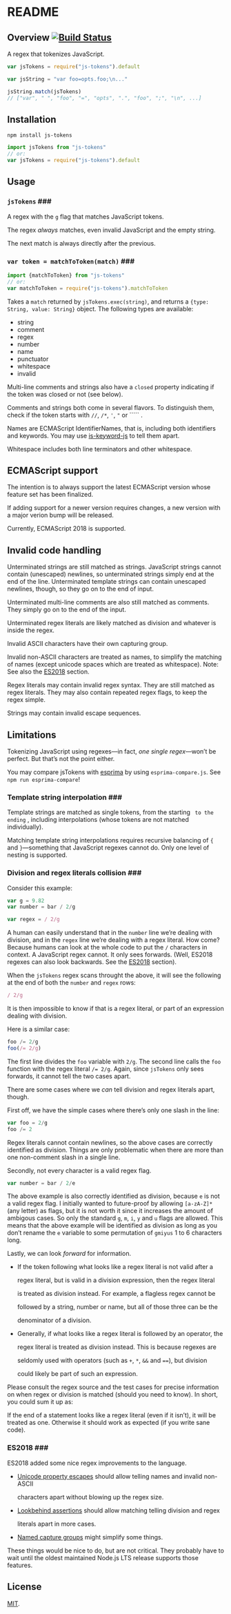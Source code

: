 # README

## Overview [![Build Status](https://travis-ci.org/lydell/js-tokens.svg?branch=master)](https://travis-ci.org/lydell/js-tokens)

A regex that tokenizes JavaScript.

```javascript
var jsTokens = require("js-tokens").default

var jsString = "var foo=opts.foo;\n..."

jsString.match(jsTokens)
// ["var", " ", "foo", "=", "opts", ".", "foo", ";", "\n", ...]
```

## Installation

`npm install js-tokens`

```javascript
import jsTokens from "js-tokens"
// or:
var jsTokens = require("js-tokens").default
```

## Usage

### `jsTokens` \#\#\#

A regex with the `g` flag that matches JavaScript tokens.

The regex _always_ matches, even invalid JavaScript and the empty string.

The next match is always directly after the previous.

### `var token = matchToToken(match)` \#\#\#

```javascript
import {matchToToken} from "js-tokens"
// or:
var matchToToken = require("js-tokens").matchToToken
```

Takes a `match` returned by `jsTokens.exec(string)`, and returns a `{type: String, value: String}` object. The following types are available:

* string
* comment
* regex
* number
* name
* punctuator
* whitespace
* invalid

Multi-line comments and strings also have a `closed` property indicating if the token was closed or not \(see below\).

Comments and strings both come in several flavors. To distinguish them, check if the token starts with `//`, `/*`, `'`, `"` or ````` .

Names are ECMAScript IdentifierNames, that is, including both identifiers and keywords. You may use [is-keyword-js](https://github.com/crissdev/is-keyword-js) to tell them apart.

Whitespace includes both line terminators and other whitespace.

## ECMAScript support

The intention is to always support the latest ECMAScript version whose feature set has been finalized.

If adding support for a newer version requires changes, a new version with a major verion bump will be released.

Currently, ECMAScript 2018 is supported.

## Invalid code handling

Unterminated strings are still matched as strings. JavaScript strings cannot contain \(unescaped\) newlines, so unterminated strings simply end at the end of the line. Unterminated template strings can contain unescaped newlines, though, so they go on to the end of input.

Unterminated multi-line comments are also still matched as comments. They simply go on to the end of the input.

Unterminated regex literals are likely matched as division and whatever is inside the regex.

Invalid ASCII characters have their own capturing group.

Invalid non-ASCII characters are treated as names, to simplify the matching of names \(except unicode spaces which are treated as whitespace\). Note: See also the [ES2018](./#es2018) section.

Regex literals may contain invalid regex syntax. They are still matched as regex literals. They may also contain repeated regex flags, to keep the regex simple.

Strings may contain invalid escape sequences.

## Limitations

Tokenizing JavaScript using regexes—in fact, _one single regex_—won’t be perfect. But that’s not the point either.

You may compare jsTokens with [esprima](http://esprima.org/) by using `esprima-compare.js`. See `npm run esprima-compare`!

### Template string interpolation \#\#\#

Template strings are matched as single tokens, from the starting `````  to the ending ````` , including interpolations \(whose tokens are not matched individually\).

Matching template string interpolations requires recursive balancing of `{` and `}`—something that JavaScript regexes cannot do. Only one level of nesting is supported.

### Division and regex literals collision \#\#\#

Consider this example:

```javascript
var g = 9.82
var number = bar / 2/g

var regex = / 2/g
```

A human can easily understand that in the `number` line we’re dealing with division, and in the `regex` line we’re dealing with a regex literal. How come? Because humans can look at the whole code to put the `/` characters in context. A JavaScript regex cannot. It only sees forwards. \(Well, ES2018 regexes can also look backwards. See the [ES2018](./#es2018) section\).

When the `jsTokens` regex scans throught the above, it will see the following at the end of both the `number` and `regex` rows:

```javascript
/ 2/g
```

It is then impossible to know if that is a regex literal, or part of an expression dealing with division.

Here is a similar case:

```javascript
foo /= 2/g
foo(/= 2/g)
```

The first line divides the `foo` variable with `2/g`. The second line calls the `foo` function with the regex literal `/= 2/g`. Again, since `jsTokens` only sees forwards, it cannot tell the two cases apart.

There are some cases where we _can_ tell division and regex literals apart, though.

First off, we have the simple cases where there’s only one slash in the line:

```javascript
var foo = 2/g
foo /= 2
```

Regex literals cannot contain newlines, so the above cases are correctly identified as division. Things are only problematic when there are more than one non-comment slash in a single line.

Secondly, not every character is a valid regex flag.

```javascript
var number = bar / 2/e
```

The above example is also correctly identified as division, because `e` is not a valid regex flag. I initially wanted to future-proof by allowing `[a-zA-Z]*` \(any letter\) as flags, but it is not worth it since it increases the amount of ambigous cases. So only the standard `g`, `m`, `i`, `y` and `u` flags are allowed. This means that the above example will be identified as division as long as you don’t rename the `e` variable to some permutation of `gmiyus` 1 to 6 characters long.

Lastly, we can look _forward_ for information.

* If the token following what looks like a regex literal is not valid after a

  regex literal, but is valid in a division expression, then the regex literal

  is treated as division instead. For example, a flagless regex cannot be

  followed by a string, number or name, but all of those three can be the

  denominator of a division.

* Generally, if what looks like a regex literal is followed by an operator, the

  regex literal is treated as division instead. This is because regexes are

  seldomly used with operators \(such as `+`, `*`, `&&` and `==`\), but division

  could likely be part of such an expression.

Please consult the regex source and the test cases for precise information on when regex or division is matched \(should you need to know\). In short, you could sum it up as:

If the end of a statement looks like a regex literal \(even if it isn’t\), it will be treated as one. Otherwise it should work as expected \(if you write sane code\).

### ES2018 \#\#\#

ES2018 added some nice regex improvements to the language.

* [Unicode property escapes](http://2ality.com/2017/07/regexp-unicode-property-escapes.html) should allow telling names and invalid non-ASCII

  characters apart without blowing up the regex size.

* [Lookbehind assertions](http://2ality.com/2017/05/regexp-lookbehind-assertions.html) should allow matching telling division and regex

  literals apart in more cases.

* [Named capture groups](http://2ality.com/2017/05/regexp-named-capture-groups.html) might simplify some things.

These things would be nice to do, but are not critical. They probably have to wait until the oldest maintained Node.js LTS release supports those features.

## License

[MIT](https://github.com/bgoonz/Knowledge-Bank/tree/d157cab4a536be397d8f7d36c79f7d69d282500a/ARCHIVE/BenchBnB/node_modules/js-tokens/LICENSE/README.md).


